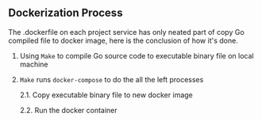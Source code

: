 ## Dockerization Process
The .dockerfile on each project service has only neated part of copy Go compiled file to docker image, here is the conclusion of how it's done.

1. Using `Make` to compile Go source code to executable binary file on local machine
2. `Make` runs `docker-compose` to do the all the left processes

    2.1. Copy executable binary file to new docker image

    2.2. Run the docker container